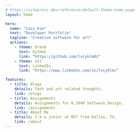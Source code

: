 ```yaml
---
# https://vitepress.dev/reference/default-theme-home-page
layout: home

hero:
  name: "Lucy Kim"
  text: "Developer Portfolio"
  tagline: "Creative software for art"
  actions:
    - theme: brand
      text: GitHub
      link: "https://github.com/lvcyklm02"
    - theme: alt
      text: LinkedIn
      link: "https://www.linkedin.com/in/lvcyklm/"

features:
  - title: Blogs
    details: Tech and art related thoughts.
    link: /blogs
  - title: Assignments
    details: Assignments for 6.1040 Software Design.
    link: /assignments
  - title: About Me
    details: I'm a junior at MIT from Dallas, TX.
    link: /about
---
```

